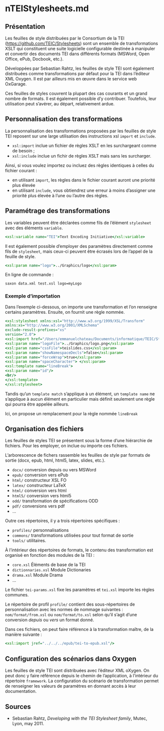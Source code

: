 # nTEIStylesheets.md

## Présentation

Les feuilles de style distribuées par le Consortium de la TEI (https://github.com/TEIC/Stylesheets) sont un ensemble de transformations XSLT qui constituent une suite logicielle configurable destinée à manipuler et convertir des documents TEI dans différents formats (MSWord, Open Office, ePub, Docbook, etc.).

Développées par Sebastian Rahtz, les feuilles de style TEI sont également distribuées comme transformations par défaut pour la TEI dans l’éditeur XML Oxygen. Il est par ailleurs mis en œuvre dans le service web OxGarage.

Ces feuilles de styles couvrent la plupart des cas courants et un grand nombre de formats. Il est également possible d’y contribuer. Toutefois, leur utilisation peut s’avérer, au départ, relativement ardue.


## Personnalisation des transformations

La personnalisation des transformations proposées par les feuilles de style TEI reposent sur une large utilisation des instructions xsl `import` et `include`.

- `xsl:import` inclue un fichier de règles XSLT en les surchargeant comme de besoin ;
- `xsl:include` inclue un fichir de règles XSLT mais sans les surcharger.

Ainsi, si vous voulez importez ou incluez des règles identiques à celles du fichier courant :
- en utilisant `import`, les règles dans le fichier courant auront une priorité plus élevée
- en utilisant `include`, vous obtiendrez une erreur à moins d’assigner une priorité plus élevée à l’une ou l’autre des règles.


## Paramétrage des transformations

Les variables peuvent être déclarées comme fils de l’élément `stylesheet` avec des éléments `variable`.

```xsl
<xsl:variable name="TEI">Text Encoding Initiative</xsl:variable>
```

Il est également possible d’employer des paramètres directement comme fils de `stylesheet`, mais ceux-ci peuvent être écrasés lors de l’appel de la feuille de style.

```xsl
<xsl:param name="logo">../Graphics/logo</xsl:param>
```

En ligne de commande :

```bash
saxon data.xml test.xsl logo=myLogo
```


### Exemple d’importation

Dans l’exemple ci-dessous, on importe une transformation et l’on renseigne certains paramètres. Ensuite, on fournit une règle nommée.

```xsl
<xsl:stylesheet xmlns:xsl="http://www.w3.org/1999/XSL/Transform"
xmlns:xs="http://www.w3.org/2001/XMLSchema"
exclude-result-prefixes="xs"
version="2.0">
<xsl:import href="/Users/emmanuelchateau/Documents/informatique/TEIC/Stylesheets/release/xsl/xml/tei/stylesheet/slides/teihtml-slides.xsl"/>
<xsl:param name="logoFile">../Graphics/logo.png</xsl:param>
<xsl:param name="cssFile">teislides.css</xsl:param>
<xsl:param name="showNamespaceDecls">false</xsl:param>
<xsl:param name="forceWrap">true</xsl:param>
<xsl:param name="spaceCharacter"> </xsl:param>
<xsl:template name="lineBreak">
<xsl:param name="id"/>
<br/>
</xsl:template>
</xsl:stylesheet>
```

Tandis qu’un `template match` s’applique à un élément, un `template name` ne s’applique à aucun élément en particulier mais définit seulement une règle qui pourra être appelée ailleurs.

Ici, on propose un remplacement pour la règle nommée `lineBreak`


## Organisation des fichiers

Les feuilles de styles TEI se présentent sous la forme d’une hiérarchie de fichiers. Pour les employer, on inclue ou importe ces fichiers.

L’arborescence de fichers rassemble les feuilles de style par formats de sortie (docx, epub, html, html5, latex, slides, etc.).

- `docx/` conversion depuis ou vers MSWord
- `epub/` conversion vers ePub
- `html/` constructeur XSL FO
- `latex/` constructeur LaTeX
- `html/` conversion vers html
- `html5/` conversion vers html5
- `odd/` transformation de spécifications ODD
- `pdf/` conversions vers pdf
- …

Outre ces répertoires, il y a trois répertoires spécifiques :
- `profiles/` personnalisations
- `commons/` transformations utilisées pour tout format de sortie
- `tools/` utilitaires.

À l’intérieur des répertoires de formats, le contenu des transformation est organisé en fonction des modules de la TEI :
- `core.xsl` Éléments de base de la TEI
- `dictionnaries.xsl` Module Dictionaries
- `drama.xsl` Module Drama
- …

Le fichier `tei-params.xsl` fixe les paramètres et `tei.xsl` importe les règles communes.

Le répertoire de profil `profile/` contient des sous-répertoires de personnalisation avec les normes de nommage suivantes : `nom/format/from.xsl` ou `nom/format/to.xsl` selon qu’il s’agit d’une conversion _depuis_ ou _vers_ un format donné.

Dans ces fichiers, on peut faire référence à la transformation maître, de la manière suivante :

```xsl
<xsl:import jref="../../../epub/tei-to-epub.xsl"/>
```


## Configuration des scénarios dans Oxygen

Les feuilles de style TEI sont distribuées avec l’éditeur XML oXygen. On peut donc y faire référence depuis le chemin de l’application, à l’intérieur du répertoire `framework`. La configuration du scénario de transformation permet de renseigner les valeurs de paramètres en donnant accès à leur documentation.




## Sources

- Sebastian Rahtz, _Developing with the TEI Stylesheet family_, Mutec, Lyon, may 2011.
